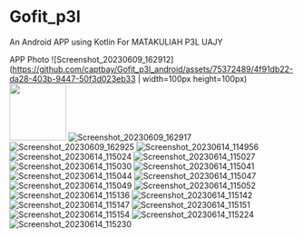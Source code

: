 # Gofit_p3l

An Android APP using Kotlin For MATAKULIAH P3L UAJY

APP Photo
![Screenshot_20230609_162912](https://github.com/captbay/Gofit_p3l_android/assets/75372489/4f91db22-da28-403b-9447-50f3d023eb33 | width=100px height=100px)
<img src="https://github.com/captbay/Gofit_p3l_android/assets/75372489/4f91db22-da28-403b-9447-50f3d023eb33.png" width="100" height="100">
![Screenshot_20230609_162917](https://github.com/captbay/Gofit_p3l_android/assets/75372489/cbaeb4b7-a63e-40cd-970c-5bb65f3f0c4d)
![Screenshot_20230609_162925](https://github.com/captbay/Gofit_p3l_android/assets/75372489/87de88d2-a4f4-4fae-8206-450a2f3dae8a)
![Screenshot_20230614_114956](https://github.com/captbay/Gofit_p3l_android/assets/75372489/2a05150e-1041-4991-bce4-c83fb213e02f)
![Screenshot_20230614_115024](https://github.com/captbay/Gofit_p3l_android/assets/75372489/3cad0fb0-b230-4ac6-b1b6-3734c3b47807)
![Screenshot_20230614_115027](https://github.com/captbay/Gofit_p3l_android/assets/75372489/55494bca-74a3-4eb4-8824-44fbc347721f)
![Screenshot_20230614_115030](https://github.com/captbay/Gofit_p3l_android/assets/75372489/d4da53f8-677a-41e2-adbd-fa58e585fb21)
![Screenshot_20230614_115041](https://github.com/captbay/Gofit_p3l_android/assets/75372489/af225680-a456-4f4b-9671-b716063e7808)
![Screenshot_20230614_115044](https://github.com/captbay/Gofit_p3l_android/assets/75372489/49e70c8b-8219-4f86-9656-55b7e008fd8a)
![Screenshot_20230614_115047](https://github.com/captbay/Gofit_p3l_android/assets/75372489/da1d234a-f8e2-4420-aa6e-02875fc6bb21)
![Screenshot_20230614_115049](https://github.com/captbay/Gofit_p3l_android/assets/75372489/ea73bba8-102b-4565-af2e-6c7589ef889f)
![Screenshot_20230614_115052](https://github.com/captbay/Gofit_p3l_android/assets/75372489/9cb49d58-497c-45a5-b2dc-c0a82425362a)
![Screenshot_20230614_115136](https://github.com/captbay/Gofit_p3l_android/assets/75372489/306182d6-8875-4571-9459-698370e855a6)
![Screenshot_20230614_115142](https://github.com/captbay/Gofit_p3l_android/assets/75372489/c5189595-1adc-40b0-a37a-c59c9dbb0bb1)
![Screenshot_20230614_115147](https://github.com/captbay/Gofit_p3l_android/assets/75372489/f080e36c-2871-4b50-9199-7612eb2bc76e)
![Screenshot_20230614_115151](https://github.com/captbay/Gofit_p3l_android/assets/75372489/1a9a5df2-63cc-4b86-92f0-70239f27e011)
![Screenshot_20230614_115154](https://github.com/captbay/Gofit_p3l_android/assets/75372489/acff9fb4-97b2-4bf8-af55-b022bfbca107)
![Screenshot_20230614_115224](https://github.com/captbay/Gofit_p3l_android/assets/75372489/094c4cf0-e6bc-4ff0-9ca4-16304ac1b522)
![Screenshot_20230614_115230](https://github.com/captbay/Gofit_p3l_android/assets/75372489/847e1cb2-4982-4c3b-94ac-5c2d30a99ef6)
